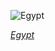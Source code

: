 
![Egypt](https://www.gstatic.com/prettyearth/assets/full/1714.jpg)

*[Egypt](https://www.google.com/maps/@29.302219,30.04973,16z/data=!3m1!1e3)*
